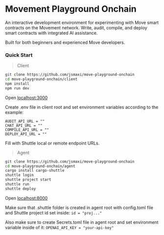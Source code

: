 # Movement Playground Onchain

An interactive development environment for experimenting with Move smart contracts on the Movement network. Write, audit, compile, and deploy smart contracts with integrated AI assistance.

Built for both beginners and experienced Move developers.

### Quick Start

> Client

```bash
git clone https://github.com/jsmaxi/move-playground-onchain
cd move-playground-onchain/client
npm install
npm run dev
```

Open [localhost:3000](http://localhost:3000/)

Create .env file in client root and set environment variables according to the example:

```
AUDIT_API_URL = ""
CHAT_API_URL = ""
COMPILE_API_URL = ""
DEPLOY_API_URL = ""
```

Fill with Shuttle local or remote endpoint URLs.

> Agent

```bash
git clone https://github.com/jsmaxi/move-playground-onchain
cd move-playground-onchain/agent
cargo install cargo-shuttle
shuttle login
shuttle project start
shuttle run
shuttle deploy
```

Open [localhost:8000](http://127.0.0.1:8000/)

Make sure that .shuttle folder is created in agent root with config.toml file and Shuttle project id set inside: `id = "proj..."`

Also make sure to create Secrets.toml file in agent root and set environment variable inside of it: `OPENAI_API_KEY = "your-api-key"`
